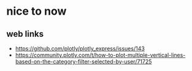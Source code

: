 # nice to now

## web links

- https://github.com/plotly/plotly_express/issues/143
- https://community.plotly.com/t/how-to-plot-multiple-vertical-lines-based-on-the-category-filter-selected-by-user/71725


